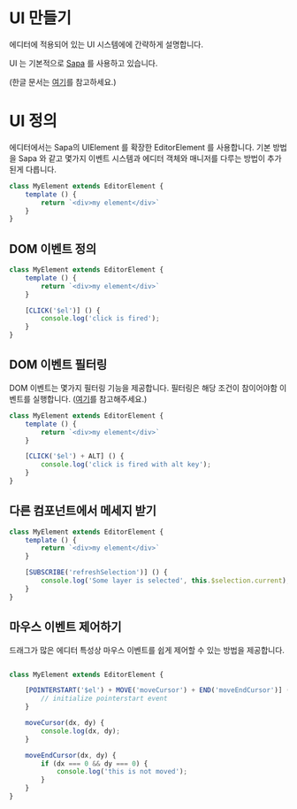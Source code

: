 # UI 만들기 

에디터에 적용되어 있는  UI 시스템에에 간략하게 설명합니다. 

UI 는 기본적으로 [Sapa](https://sapa.easylogic.studio/) 를 사용하고 있습니다. 

(한글 문서는 [여기](https://velog.io/@easylogic/%EA%B0%9C%EB%B0%9C%EC%9E%90-UI-%EB%9D%BC%EC%9D%B4%EB%B8%8C%EB%9F%AC%EB%A6%AC%EB%A5%BC-%EB%A7%8C%EB%93%A4%EB%8B%A4)를 참고하세요.)


# UI 정의 

에디터에서는 Sapa의 UIElement 를 확장한 EditorElement 를 사용합니다.  기본 방법을 Sapa 와 같고  몇가지 이벤트 시스템과 에디터 객체와 매니저를 다루는 방법이  추가된게 다릅니다. 

```js
class MyElement extends EditorElement {
    template () {
        return `<div>my element</div>`
    }
}

```

## DOM 이벤트 정의 

```js
class MyElement extends EditorElement {
    template () {
        return `<div>my element</div>`
    }

    [CLICK('$el')] () {
        console.log('click is fired');
    }
}
```

## DOM 이벤트 필터링 

DOM 이벤트는 몇가지 필터링 기능을 제공합니다. 필터링은 해당 조건이 참이어야함 이벤트를 실행합니다. ([여기](https://sapa.easylogic.studio/#alt)를 참고해주세요.)

```js
class MyElement extends EditorElement {
    template () {
        return `<div>my element</div>`
    }

    [CLICK('$el') + ALT] () {
        console.log('click is fired with alt key');
    }
}
```


## 다른 컴포넌트에서 메세지 받기 

```js
class MyElement extends EditorElement {
    template () {
        return `<div>my element</div>`
    }

    [SUBSCRIBE('refreshSelection')] () {
        console.log('Some layer is selected', this.$selection.current);
    }
}

```

## 마우스 이벤트 제어하기 

드래그가 많은 에디터 특성상 마우스 이벤트를 쉽게 제어할 수 있는 방법을 제공합니다. 

```js

class MyElement extends EditorElement {

    [POINTERSTART('$el') + MOVE('moveCursor') + END('moveEndCursor')] (e) {
        // initialize pointerstart event 
    }

    moveCursor(dx, dy) {
        console.log(dx, dy);
    }

    moveEndCursor(dx, dy) {
        if (dx === 0 && dy === 0) {
            console.log('this is not moved');
        }
    }
}

```

